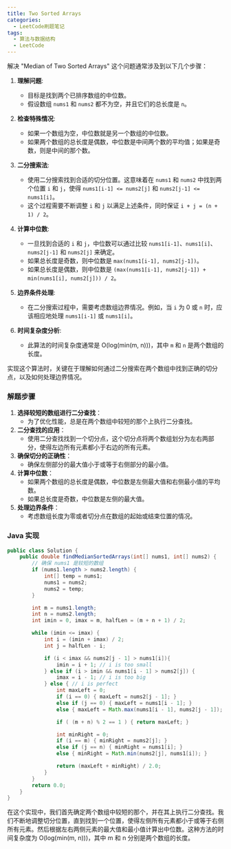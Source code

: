 ```yaml
---
title: Two Sorted Arrays
categories:
  - LeetCode刷题笔记
tags:
  - 算法与数据结构
  - LeetCode
---
```


解决 "Median of Two Sorted Arrays" 这个问题通常涉及到以下几个步骤：

1. **理解问题**:
   - 目标是找到两个已排序数组的中位数。
   - 假设数组 `nums1` 和 `nums2` 都不为空，并且它们的总长度是 `n`。

2. **检查特殊情况**:
   - 如果一个数组为空，中位数就是另一个数组的中位数。
   - 如果两个数组的总长度是偶数，中位数是中间两个数的平均值；如果是奇数，则是中间的那个数。

3. **二分搜索法**:
   - 使用二分搜索找到合适的切分位置。这意味着在 `nums1` 和 `nums2` 中找到两个位置 `i` 和 `j`，使得 `nums1[i-1] <= nums2[j]` 和 `nums2[j-1] <= nums1[i]`。
   - 这个过程需要不断调整 `i` 和 `j` 以满足上述条件，同时保证 `i + j = (n + 1) / 2`。

4. **计算中位数**:
   - 一旦找到合适的 `i` 和 `j`，中位数可以通过比较 `nums1[i-1]`、`nums1[i]`、`nums2[j-1]` 和 `nums2[j]` 来确定。
   - 如果总长度是奇数，则中位数是 `max(nums1[i-1], nums2[j-1])`。
   - 如果总长度是偶数，则中位数是 `(max(nums1[i-1], nums2[j-1]) + min(nums1[i], nums2[j])) / 2`。

5. **边界条件处理**:
   - 在二分搜索过程中，需要考虑数组边界情况。例如，当 `i` 为 0 或 `n` 时，应该相应地处理 `nums1[i-1]` 或 `nums1[i]`。

6. **时间复杂度分析**:
   - 此算法的时间复杂度通常是 O(log(min(m, n)))，其中 `m` 和 `n` 是两个数组的长度。
   

实现这个算法时，关键在于理解如何通过二分搜索在两个数组中找到正确的切分点，以及如何处理边界情况。


<!-- more -->



### 解题步骤

1. **选择较短的数组进行二分查找**：
   - 为了优化性能，总是在两个数组中较短的那个上执行二分查找。
2. **二分查找的应用**：
   - 使用二分查找找到一个切分点，这个切分点将两个数组划分为左右两部分，使得左边所有元素都小于右边的所有元素。
3. **确保切分的正确性**：
   - 确保左侧部分的最大值小于或等于右侧部分的最小值。
4. **计算中位数**：
   - 如果两个数组的总长度是偶数，中位数是左侧最大值和右侧最小值的平均数。
   - 如果总长度是奇数，中位数是左侧的最大值。
5. **处理边界条件**：
   - 考虑数组长度为零或者切分点在数组的起始或结束位置的情况。

### Java 实现

```java
public class Solution {
    public double findMedianSortedArrays(int[] nums1, int[] nums2) {
        // 确保 nums1 是较短的数组
        if (nums1.length > nums2.length) {
            int[] temp = nums1;
            nums1 = nums2;
            nums2 = temp;
        }

        int m = nums1.length;
        int n = nums2.length;
        int imin = 0, imax = m, halfLen = (m + n + 1) / 2;

        while (imin <= imax) {
            int i = (imin + imax) / 2;
            int j = halfLen - i;

            if (i < imax && nums2[j - 1] > nums1[i]){
                imin = i + 1; // i is too small
            } else if (i > imin && nums1[i - 1] > nums2[j]) {
                imax = i - 1; // i is too big
            } else { // i is perfect
                int maxLeft = 0;
                if (i == 0) { maxLeft = nums2[j - 1]; }
                else if (j == 0) { maxLeft = nums1[i - 1]; }
                else { maxLeft = Math.max(nums1[i - 1], nums2[j - 1]); }

                if ( (m + n) % 2 == 1 ) { return maxLeft; }

                int minRight = 0;
                if (i == m) { minRight = nums2[j]; }
                else if (j == n) { minRight = nums1[i]; }
                else { minRight = Math.min(nums2[j], nums1[i]); }

                return (maxLeft + minRight) / 2.0;
            }
        }
        return 0.0;
    }
}
```

在这个实现中，我们首先确定两个数组中较短的那个，并在其上执行二分查找。我们不断地调整切分位置，直到找到一个位置，使得左侧所有元素都小于或等于右侧所有元素。然后根据左右两侧元素的最大值和最小值计算出中位数。这种方法的时间复杂度为 O(log(min(m, n)))，其中 m 和 n 分别是两个数组的长度。